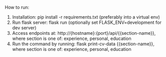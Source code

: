 How to run:

1. Installation: pip install -r requirements.txt (preferably into a virtual env)
2. Run flask server: flask run (optionally set FLASK_ENV=development for dev server)
3. Access endpoints at:  http://{hostname}:{port}/api/{{section-name}}, where section is one of: experience, personal, education
4. Run the command by running: flask print-cv-data {{section-name}}, where section is one of: experience, personal, education